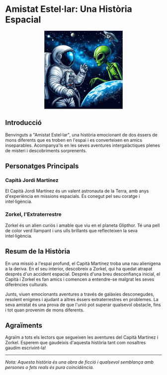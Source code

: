 # Amistat Estel·lar: Una Història Espacial

<div align="center">
    <img src="img/astroAndAlien.jpg" alt="Astronaut and Alien" width="50%" height="50%">
</div>

## Introducció

Benvinguts a "Amistat Estel·lar", una història emocionant de dos éssers de mons diferents que es troben en l'espai i es converteixen en amics inseparables. Acompanya'ls en les seves aventures intergalàctiques plenes de misteri i descobriments sorprenents.

## Personatges Principals

### Capità Jordi Martínez

El Capità Jordi Martínez és un valent astronauta de la Terra, amb anys d'experiència en missions espacials. És conegut pel seu coratge i intel·ligència.

### Zorkel, l'Extraterrestre

Zorkel és un alien curiós i amable que viu en el planeta Glipthor. Té una pell de color verd llampant i uns ulls brillants que reflecteixen la seva intel·ligència.

## Resum de la Història

En una missió a l'espai profund, el Capità Martínez troba una nau alienígena a la deriva. En el seu interior, descobreix a Zorkel, qui ha quedat atrapat després d'un accident espacial. Després d'una breu desconfiança inicial, el Capità i Zorkel es fan amics i comencen a entendre-se malgrat les seves diferències culturals.

Junts, viuen emocionants aventures a través de galàxies desconegudes, resolent enigmes i ajudant a altres éssers extraterrestres en problemes. La seva amistat és una prova de que l'unió pot superar qualsevol obstacle, fins i tot quan provenim de mons diferents.

## Agraïments

Agraïm a tots els lectors que segueixen les aventures del Capità Martínez i Zorkel. Esperem que gaudeixis d'aquesta història tant com nosaltres gaudim escrivint-la!

---

*Nota: Aquesta història és una obra de ficció i qualsevol semblança amb persones o fets reals és pura coincidència.*
